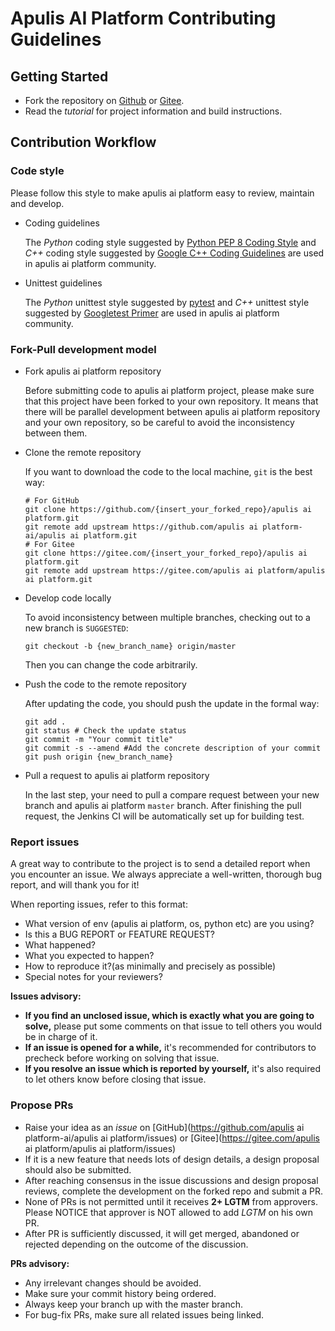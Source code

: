 # Apulis AI Platform Contributing Guidelines


## Getting Started

- Fork the repository on [Github](https://github.com/apulis/Apulis-AI-Platform) or [Gitee](https://gitee.com/apulisplatform/apulis_platform).
- Read the *tutorial* for project information and build instructions.

## Contribution Workflow

### Code style

Please follow this style to make apulis ai platform easy to review, maintain and develop.

* Coding guidelines

    The *Python* coding style suggested by [Python PEP 8 Coding Style](https://pep8.org/) and *C++* coding style suggested by [Google C++ Coding Guidelines](http://google.github.io/styleguide/cppguide.html) are used in apulis ai platform community.

* Unittest guidelines

    The *Python* unittest style suggested by [pytest](http://www.pytest.org/en/latest/) and *C++* unittest style suggested by [Googletest Primer](https://github.com/google/googletest/blob/master/googletest/docs/primer.md) are used in apulis ai platform community.

### Fork-Pull development model

* Fork apulis ai platform repository

    Before submitting code to apulis ai platform project, please make sure that this project have been forked to your own repository. It means that there will be parallel development between apulis ai platform repository and your own repository, so be careful to avoid the inconsistency between them.

* Clone the remote repository

    If you want to download the code to the local machine, `git` is the best way:
    ```shell
    # For GitHub
    git clone https://github.com/{insert_your_forked_repo}/apulis ai platform.git
    git remote add upstream https://github.com/apulis ai platform-ai/apulis ai platform.git
    # For Gitee
    git clone https://gitee.com/{insert_your_forked_repo}/apulis ai platform.git
    git remote add upstream https://gitee.com/apulis ai platform/apulis ai platform.git
    ```

* Develop code locally

    To avoid inconsistency between multiple branches, checking out to a new branch is `SUGGESTED`:
    ```shell
    git checkout -b {new_branch_name} origin/master
    ```

    Then you can change the code arbitrarily.

* Push the code to the remote repository

    After updating the code, you should push the update in the formal way:
    ```shell
    git add .
    git status # Check the update status
    git commit -m "Your commit title"
    git commit -s --amend #Add the concrete description of your commit
    git push origin {new_branch_name}
    ```

* Pull a request to apulis ai platform repository

    In the last step, your need to pull a compare request between your new branch and apulis ai platform `master` branch. After finishing the pull request, the Jenkins CI will be automatically set up for building test.

### Report issues

A great way to contribute to the project is to send a detailed report when you encounter an issue. We always appreciate a well-written, thorough bug report, and will thank you for it!

When reporting issues, refer to this format:

- What version of env (apulis ai platform, os, python etc) are you using?
- Is this a BUG REPORT or FEATURE REQUEST?
- What happened?
- What you expected to happen?
- How to reproduce it?(as minimally and precisely as possible)
- Special notes for your reviewers?

**Issues advisory:**

- **If you find an unclosed issue, which is exactly what you are going to solve,** please put some comments on that issue to tell others you would be in charge of it.
- **If an issue is opened for a while,** it's recommended for contributors to precheck before working on solving that issue.
- **If you resolve an issue which is reported by yourself,** it's also required to let others know before closing that issue.

### Propose PRs

* Raise your idea as an *issue* on [GitHub](https://github.com/apulis ai platform-ai/apulis ai platform/issues) or [Gitee](https://gitee.com/apulis ai platform/apulis ai platform/issues)
* If it is a new feature that needs lots of design details, a design proposal should also be submitted.
* After reaching consensus in the issue discussions and design proposal reviews, complete the development on the forked repo and submit a PR.
* None of PRs is not permitted until it receives **2+ LGTM** from approvers. Please NOTICE that approver is NOT allowed to add *LGTM* on his own PR.
* After PR is sufficiently discussed, it will get merged, abandoned or rejected depending on the outcome of the discussion.

**PRs advisory:**

- Any irrelevant changes should be avoided.
- Make sure your commit history being ordered.
- Always keep your branch up with the master branch.
- For bug-fix PRs, make sure all related issues being linked.
